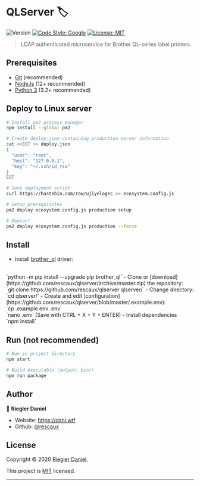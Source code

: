 # QLServer 🏷
![Version](https://img.shields.io/badge/version-1.0.0-blue.svg?cacheSeconds=2592000)
[![Code Style: Google](https://img.shields.io/badge/code%20style-google-blueviolet.svg)](https://github.com/google/gts)
[![License: MIT](https://img.shields.io/badge/License-MIT-yellow.svg)](https://opensource.org/licenses/MIT)

> LDAP authenticated microservice for Brother QL-series label printers.

## Prerequisites

- [Git](https://git-scm.com/) (recommended)
- [NodeJs](https://nodejs.org/download/) (12+ recommended)
- [Python 3](https://www.python.org/downloads/) (3.2+ recommended)

## Deploy to Linux server
```sh
# Install pm2 process manager
npm install --global pm2

# Create deploy.json containing production server information
cat <<EOT >> deploy.json
{
  "user": "root",
  "host": "127.0.0.1",
  "key": "~/.ssh/id_rsa"
}
EOT

# Save deployment script
curl https://hastebin.com/raw/ujiyelogec >> ecosystem.config.js

# Setup prerequisites
pm2 deploy ecosystem.config.js production setup

# Deploy!
pm2 deploy ecosystem.config.js production --force
```

## Install

- Install [brother_ql](https://pypi.org/project/brother-ql/) driver: 
<br/>
`python -m pip install --upgrade pip brother_ql`
- Clone or [download](https://github.com/rescaux/qlserver/archive/master.zip) the repository:
<br/>
`git clone https://github.com/rescaux/qlserver qlserver/`
- Change directory: 
<br/>
`cd qlserver/`
- Create and edit [configuration](https://github.com/rescaux/qlserver/blob/master/.example.env):
<br/>
`cp .example.env .env`
<br/>
`nano .env` (Save with CTRL + X + Y + ENTER)
- Install dependencies
<br/>
`npm install`

## Run (not recommended)

```sh
# Run in project directory
npm start

# Build executable (output: bin/)
npm run package
```

## Author

👤 **Riegler Daniel**

* Website: https://dani.wtf
* Github: [@rescaux](https://github.com/rescaux)

## License

Copyright © 2020 [Riegler Daniel](https://github.com/rescaux).

This project is [MIT](https://opensource.org/licenses/MIT) licensed.

***
